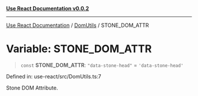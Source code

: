 [**Use React Documentation v0.0.2**](../../README.md)

***

[Use React Documentation](../../modules.md) / [DomUtils](../README.md) / STONE\_DOM\_ATTR

# Variable: STONE\_DOM\_ATTR

> `const` **STONE\_DOM\_ATTR**: `"data-stone-head"` = `'data-stone-head'`

Defined in: use-react/src/DomUtils.ts:7

Stone DOM Attribute.
